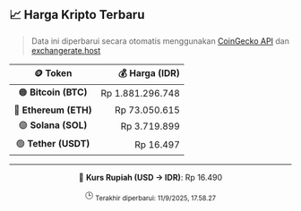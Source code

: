 

<!-- HARGA_KRIPTO -->
## 📈 Harga Kripto Terbaru

> Data ini diperbarui secara otomatis menggunakan [CoinGecko API](https://www.coingecko.com/) dan [exchangerate.host](https://exchangerate.host/)

<div align="center">

| 🪙 Token | 💰 Harga (IDR) |
|:------:|---------------:|
| 🟠 **Bitcoin (BTC)**   | Rp 1.881.296.748 |
| 🔵 **Ethereum (ETH)**  | Rp 73.050.615 |
| 🟣 **Solana (SOL)**    | Rp 3.719.899 |
| 🟢 **Tether (USDT)**   | Rp 16.497 |

---

💱 **Kurs Rupiah (USD → IDR)**: Rp 16.490

🕒 <sub>Terakhir diperbarui: 11/9/2025, 17.58.27</sub>

</div>
<!-- /HARGA_KRIPTO -->